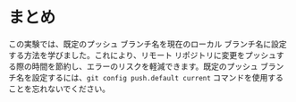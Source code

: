 # まとめ

この実験では、既定のプッシュ ブランチ名を現在のローカル ブランチ名に設定する方法を学びました。これにより、リモート リポジトリに変更をプッシュする際の時間を節約し、エラーのリスクを軽減できます。既定のプッシュ ブランチ名を設定するには、`git config push.default current` コマンドを使用することを忘れないでください。
